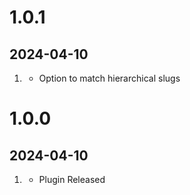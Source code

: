 # 1.0.1
##  2024-04-10

1. [](#new)
    * Option to match hierarchical slugs

# 1.0.0
##  2024-04-10

1. [](#new)
    * Plugin Released
